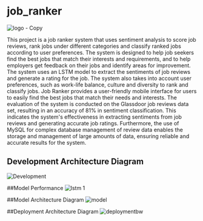 # job_ranker

![logo - Copy](https://github.com/ManujaDewmina/JobRanker-frontend/assets/92631934/105316f1-57d5-4492-bbee-6d78f26eac8b)

This project is a job ranker system that uses sentiment analysis to score job reviews, rank jobs under different categories and classify ranked jobs according to user preferences. The system is designed to help job seekers find the best jobs that match their interests and requirements, and to help employers get feedback on their jobs and identify areas for improvement. The system uses an LSTM model to extract the sentiments of job reviews and generate a rating for the job. The system also takes into account user preferences, such as work-life balance, culture and diversity to rank and classify jobs. Job Ranker provides a user-friendly mobile interface for users to easily find the best jobs that match their needs and interests.
The evaluation of the system is conducted on the Glassdoor job reviews data set, resulting in an accuracy of 81% in sentiment classification. This indicates the system's effectiveness in extracting sentiments from job reviews and generating accurate job ratings. Furthermore, the use of MySQL for complex database management of review data enables the storage and management of large amounts of data, ensuring reliable and accurate results for the system.

## Development Architecture Diagram
![Development](https://github.com/ManujaDewmina/JobRanker-frontend/assets/92631934/63cddab1-71f6-4d57-83d4-0f94e1ddebc1)

##Model Performance
![lstm 1](https://github.com/ManujaDewmina/JobRanker-frontend/assets/92631934/99c74e68-911e-4308-ba6d-6dc8351bef1d)

##Model Architecture Diagram
![model](https://github.com/ManujaDewmina/JobRanker-frontend/assets/92631934/5ed8b6b7-e0f5-4207-bdfd-a900f227c974)

##Deployment Architecture Diagram
![deploymentbw](https://github.com/ManujaDewmina/JobRanker-frontend/assets/92631934/29505680-711a-4210-90ca-b0789a4d6201)
